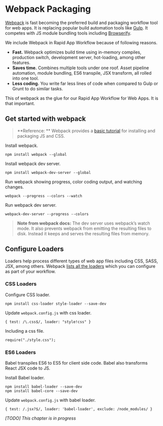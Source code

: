# Webpack Packaging

[Webpack](http://webpack.github.io/docs/) is fast becoming the preferred build and packaging workflow tool for web apps. It is replacing popular build automation tools like [Gulp](http://gulpjs.com/). It competes with JS module bundling tools including [Browserify](http://browserify.org/).

We include Webpack in Rapid App Workflow because of following reasons.

- **Fast.** Webpack optimizes build time using in-memory compiles, production switch, development server, hot-loading, among other features.
- **Saves time.** Combines multiple tools under one roof. Asset pipeline automation, module bundling, ES6 transpile, JSX transform, all rolled into one tool.
- **Less coding.** You write far less lines of code when compared to Gulp or Grunt to do similar tasks.

This of webpack as the glue for our Rapid App Workflow for Web Apps. It is that important.

## Get started with webpack

> **Reference: ** Webpack provides a [basic tutorial](http://webpack.github.io/docs/tutorials/getting-started/) for installing and packaging JS and CSS.

Install webpack.

```
npm install webpack --global
```

Install webpack dev server.

```
npm install webpack-dev-server --global
```

Run webpack showing progress, color coding output, and watching changes.

```
webpack --progress --colors --watch
```

Run webpack dev server.

```
webpack-dev-server --progress --colors
```

> **Note from webpack docs:** The dev server uses webpack’s watch mode. It also prevents webpack from emitting the resulting files to disk. Instead it keeps and serves the resulting files from memory.


## Configure Loaders

Loaders help process different types of web app files including CSS, SASS, JSX, among others. Webpack [lists all the loaders](http://webpack.github.io/docs/list-of-loaders.html) which you can configure as part of your workflow.

### CSS Loaders

Configure CSS loader.

```
npm install css-loader style-loader --save-dev
```

Update ```webpack.config.js``` with css loader.

```
{ test: /\.css$/, loader: "style!css" }
```

Including a css file.

```
require("./style.css");
```

### ES6 Loaders

Babel transpiles ES6 to ES5 for client side code. Babel also transforms React JSX code to JS.

Install Babel loader.

```
npm install babel-loader --save-dev
npm install babel-core --save-dev
```

Update ```webpack.config.js``` with babel loader.

```
{ test: /.jsx?$/, loader: 'babel-loader', exclude: /node_modules/ }
```


*[TODO] This chapter is in progress*
